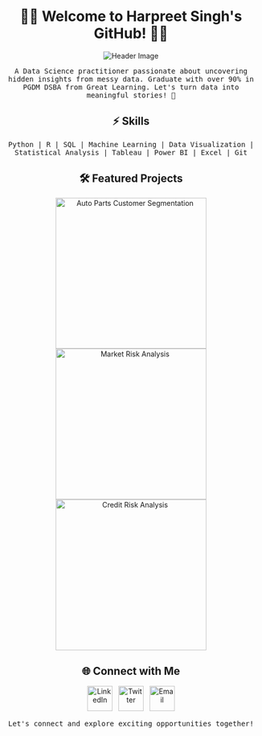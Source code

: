 <!-- Header Section -->
<h1 align="center">👨‍💻 Welcome to Harpreet Singh's GitHub! 👨‍💻</h1>

<p align="center">
  <img src="link_to_header_image.png" alt="Header Image">
</p>

<!-- Introduction Section -->
<p align="center">
  <samp>
    A Data Science practitioner passionate about uncovering hidden insights from messy data. Graduate with over 90% in PGDM DSBA from Great Learning. Let's turn data into meaningful stories! 🚀
  </samp>
</p>

<!-- Skills Section -->
<h2 align="center">⚡️ Skills</h2>
<p align="center">
  <samp>
    Python | R | SQL | Machine Learning | Data Visualization | Statistical Analysis | Tableau | Power BI | Excel | Git
  </samp>
</p>

<!-- Projects Section -->
<h2 align="center">🛠️ Featured Projects</h2>

<p align="center">
  <a href="link_to_auto_parts_project"><img src="link_to_auto_parts_image.png" width="300" alt="Auto Parts Customer Segmentation"></a>
  <a href="link_to_market_risk_project"><img src="link_to_market_risk_image.png" width="300" alt="Market Risk Analysis"></a>
  <a href="link_to_credit_risk_project"><img src="link_to_credit_risk_image.png" width="300" alt="Credit Risk Analysis"></a>
</p>

<!-- Contact Section -->
<h2 align="center">🌐 Connect with Me</h2>

<p align="center">
  <a href="link_to_linkedin_profile"><img src="linkedin_icon.png" width="50" alt="LinkedIn"></a>&nbsp;&nbsp;
  <a href="link_to_twitter_profile"><img src="twitter_icon.png" width="50" alt="Twitter"></a>&nbsp;&nbsp;
  <a href="mailto:youremail@example.com"><img src="email_icon.png" width="50" alt="Email"></a>
</p>

<!-- Footer Section -->
<p align="center">
  <samp>
    Let's connect and explore exciting opportunities together!
  </samp>
</p>
